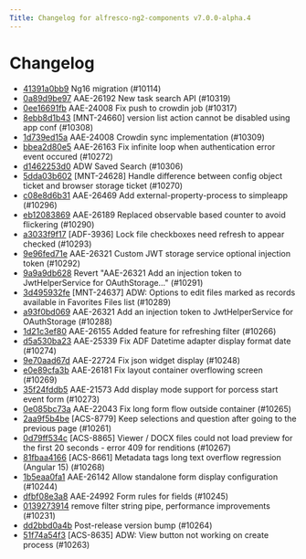 ```yaml
---
Title: Changelog for alfresco-ng2-components v7.0.0-alpha.4
---
```


# Changelog

- [41391a0bb9](https://github.com/Alfresco/alfresco-ng2-components/commit/41391a0bb9) Ng16 migration (#10114)
- [0a89d9be97](https://github.com/Alfresco/alfresco-ng2-components/commit/0a89d9be97) AAE-26192 New task search API (#10319)
- [0ee16691fb](https://github.com/Alfresco/alfresco-ng2-components/commit/0ee16691fb) AAE-24008 Fix push to crowdin job (#10317)
- [8ebb8d1b43](https://github.com/Alfresco/alfresco-ng2-components/commit/8ebb8d1b43) [MNT-24660] version list action cannot be disabled using app conf (#10308)
- [1d739ed15a](https://github.com/Alfresco/alfresco-ng2-components/commit/1d739ed15a) AAE-24008 Crowdin sync implementation (#10309)
- [bbea2d80e5](https://github.com/Alfresco/alfresco-ng2-components/commit/bbea2d80e5) AAE-26163 Fix infinite loop when authentication error event occured (#10272)
- [d1462253d0](https://github.com/Alfresco/alfresco-ng2-components/commit/d1462253d0) ADW Saved Search  (#10306)
- [5dda03b602](https://github.com/Alfresco/alfresco-ng2-components/commit/5dda03b602) [MNT-24628] Handle difference between config object ticket and browser storage ticket (#10270)
- [c08e8d6b31](https://github.com/Alfresco/alfresco-ng2-components/commit/c08e8d6b31) AAE-26469 Add external-property-process to simpleapp (#10296)
- [eb12083869](https://github.com/Alfresco/alfresco-ng2-components/commit/eb12083869) AAE-26189 Replaced observable based counter to avoid flickering (#10290)
- [a3033f9f17](https://github.com/Alfresco/alfresco-ng2-components/commit/a3033f9f17) [ADF-3936] Lock file checkboxes need refresh to appear checked (#10293)
- [9e96fed71e](https://github.com/Alfresco/alfresco-ng2-components/commit/9e96fed71e) AAE-26321 Custom JWT storage service optional injection token (#10292)
- [9a9a9db628](https://github.com/Alfresco/alfresco-ng2-components/commit/9a9a9db628) Revert &#34;AAE-26321 Add an injection token to JwtHelperService for OAuthStorage…&#34; (#10291)
- [3d495932fe](https://github.com/Alfresco/alfresco-ng2-components/commit/3d495932fe) [MNT-24637] ADW: Options to edit files marked as records available in Favorites Files list (#10289)
- [a93f0bd069](https://github.com/Alfresco/alfresco-ng2-components/commit/a93f0bd069) AAE-26321 Add an injection token to JwtHelperService for OAuthStorage (#10288)
- [1d21c3ef80](https://github.com/Alfresco/alfresco-ng2-components/commit/1d21c3ef80) AAE-26155 Added feature for refreshing filter (#10266)
- [d5a530ba23](https://github.com/Alfresco/alfresco-ng2-components/commit/d5a530ba23) AAE-25339 Fix ADF Datetime adapter display format date (#10274)
- [9e70aad67d](https://github.com/Alfresco/alfresco-ng2-components/commit/9e70aad67d) AAE-22724 Fix json widget display (#10248)
- [e0e89cfa3b](https://github.com/Alfresco/alfresco-ng2-components/commit/e0e89cfa3b) AAE-26181 Fix layout container overflowing screen (#10269)
- [35f24fddb5](https://github.com/Alfresco/alfresco-ng2-components/commit/35f24fddb5) AAE-21573 Add display mode support for porcess start event form (#10273)
- [0e085bc73a](https://github.com/Alfresco/alfresco-ng2-components/commit/0e085bc73a) AAE-22043 Fix long form flow outside container (#10265)
- [2aa9f5b4be](https://github.com/Alfresco/alfresco-ng2-components/commit/2aa9f5b4be) [ACS-8779] Keep selections and question after going to the previous page (#10261)
- [0d79ff534c](https://github.com/Alfresco/alfresco-ng2-components/commit/0d79ff534c) [ACS-8865] Viewer / DOCX files could not load preview for the first 20 seconds - error 409 for renditions (#10267)
- [81fbaa4166](https://github.com/Alfresco/alfresco-ng2-components/commit/81fbaa4166) [ACS-8661] Metadata tags long text overflow regression (Angular 15) (#10268)
- [1b5eaa0fa1](https://github.com/Alfresco/alfresco-ng2-components/commit/1b5eaa0fa1) AAE-26142 Allow standalone form display configuration (#10244)
- [dfbf08e3a8](https://github.com/Alfresco/alfresco-ng2-components/commit/dfbf08e3a8) AAE-24992 Form rules for fields (#10245)
- [0139273914](https://github.com/Alfresco/alfresco-ng2-components/commit/0139273914) remove filter string pipe, performance improvements (#10231)
- [dd2bbd0a4b](https://github.com/Alfresco/alfresco-ng2-components/commit/dd2bbd0a4b) Post-release version bump (#10264)
- [51f74a54f3](https://github.com/Alfresco/alfresco-ng2-components/commit/51f74a54f3) [ACS-8635] ADW: View button not working on create process (#10263)

